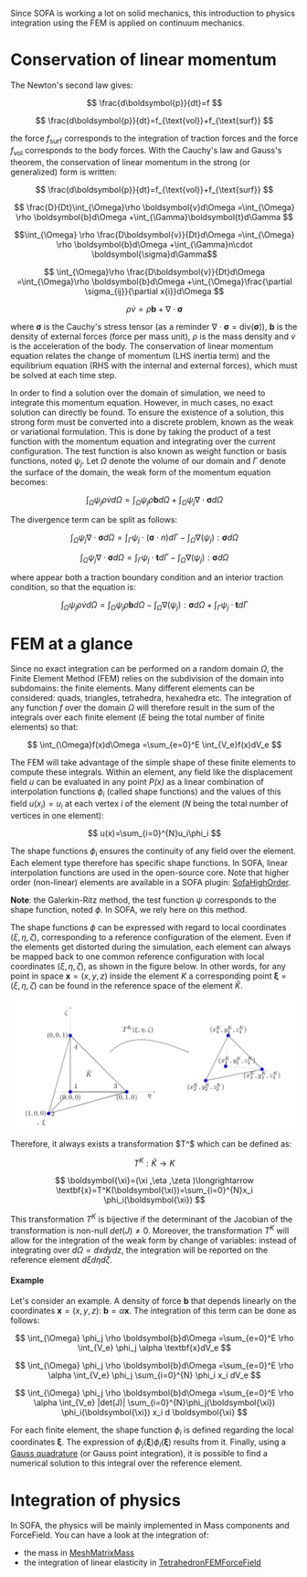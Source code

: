 Since SOFA is working a lot on solid mechanics, this introduction to physics integration using the FEM is applied on continuum mechanics.

Conservation of linear momentum
===============================

The Newton's second law gives:

$$
\frac{d\boldsymbol{p}}{dt}=f
$$

$$
\frac{d\boldsymbol{p}}{dt}=f_{\text{vol}}+f_{\text{surf}}
$$

the force $f_{\text{surf}}$ corresponds to the integration of traction forces and the force $f_{\text{vol}}$ corresponds to the body forces. With the Cauchy's law and Gauss's theorem, the conservation of linear momentum in the strong (or generalized) form is written:

$$
\frac{d\boldsymbol{p}}{dt}=f_{\text{vol}}+f_{\text{surf}}
$$

$$
\frac{D}{Dt}\int_{\Omega}\rho \boldsymbol{v}d\Omega =\int_{\Omega} \rho \boldsymbol{b}d\Omega +\int_{\Gamma}\boldsymbol{t}d\Gamma
$$

$$\int_{\Omega} \rho \frac{D\boldsymbol{v}}{Dt}d\Omega =\int_{\Omega} \rho \boldsymbol{b}d\Omega +\int_{\Gamma}n\cdot \boldsymbol{\sigma}d\Gamma$$

$$
\int_{\Omega}\rho \frac{D\boldsymbol{v}}{Dt}d\Omega =\int_{\Omega}\rho \boldsymbol{b}d\Omega +\int_{\Omega}\frac{\partial \sigma_{ij}}{\partial x{i}}d\Omega
$$

$$
\rho \dot{v}=\rho \boldsymbol{b}+\nabla \cdot \boldsymbol{\sigma}
$$



where $\boldsymbol{\sigma}$ is the Cauchy's stress tensor (as a reminder $\nabla \cdot \boldsymbol{\sigma}=\text{div}(\boldsymbol{\sigma})$), $\boldsymbol{b}$ is the density of external forces (force per mass unit), $\rho$ is the mass density and $\dot{v}$ is the acceleration of the body. The conservation of linear momentum equation relates the change of momentum (LHS inertia term) and the equilibrium equation (RHS with the internal and external forces), which must be solved at each time step.



In order to find a solution over the domain of simulation, we need to integrate this momentum equation. However, in much cases, no exact solution can directly be found. To ensure the existence of a solution, this strong form must be converted into a discrete problem, known as the weak or variational formulation. This is done by taking the product of a test function with the momentum equation and integrating over the current configuration. The test function is also known as weight function or basis functions, noted $\psi_j$. Let $\Omega$ denote the volume of our domain and $\Gamma$ denote the surface of the domain, the weak form of the momentum equation becomes:

$$
\int_{\Omega} \psi_j \rho \dot{v}d\Omega =\int_{\Omega} \psi_j \rho \boldsymbol{b}d\Omega+\int_{\Omega} \psi_j \nabla \cdot \boldsymbol{\sigma}d\Omega
$$

The divergence term can be split as follows:

$$
\int_{\Omega} \psi_j \nabla \cdot \boldsymbol{\sigma}d\Omega =\int_\Gamma \psi_j \cdot ( \boldsymbol{\sigma} \cdot n)d\Gamma -\int_\Omega \nabla (\psi_j):\boldsymbol{\sigma}d\Omega
$$

$$
\int_{\Omega} \psi_j \nabla \cdot \boldsymbol{\sigma}d\Omega =\int_\Gamma \psi_j \cdot \boldsymbol{t}d\Gamma -\int_\Omega \nabla (\psi_j): \boldsymbol{\sigma}d\Omega
$$


where appear both a traction boundary condition and an interior traction condition, so that the equation is:

$$
\int_{\Omega} \psi_j \rho \dot{v}d\Omega =\int_{\Omega} \psi_j \rho \boldsymbol{b}d\Omega -\int_\Omega \nabla (\psi_j):\boldsymbol{\sigma}d\Omega +\int_\Gamma \psi_j \cdot \boldsymbol{t}d\Gamma
$$




FEM at a glance
===============

Since no exact integration can be performed on a random domain $\Omega$, the Finite Element Method (FEM) relies on the subdivision of the domain into subdomains: the finite elements. Many different elements can be considered: quads, triangles, tetrahedra, hexahedra etc. The integration of any function *f* over the domain $\Omega$ will therefore result in the sum of the integrals over each finite element (*E* being the total number of finite elements) so that:

$$
\int_{\Omega}f(x)d\Omega =\sum_{e=0}^E \int_{V_e}f(x)dV_e
$$


The FEM will take advantage of the simple shape of these finite elements to compute these integrals. Within an element, any field like the displacement field *u* can be evaluated in any point *P(x)* as a linear combination of interpolation functions $\phi_i$ (called shape functions) and the values of this field $u(x_i)=u_i$ at each vertex *i* of the element (*N* being the total number of vertices in one element):

$$
u(x)=\sum_{i=0}^{N}u_i\phi_i
$$

The shape functions $\phi_i$ ensures the continuity of any field over the element. Each element type therefore has specific shape functions. In SOFA, linear interpolation functions are used in the open-source core. Note that higher order (non-linear) elements are available in a SOFA plugin: [SofaHighOrder](https://github.com/sofa-framework/plugin.HighOrder).


**Note**: the Galerkin-Ritz method, the test function $\psi$ corresponds to the shape function, noted $\phi$. In SOFA, we rely here on this method.


The shape functions $\phi$ can be expressed with regard to local coordinates $(\xi ,\eta ,\zeta )$, corresponding to a reference configuration of the element. Even if the elements get distorted during the simulation, each element can always be mapped back to one common reference configuration with local coordinates $(\xi ,\eta ,\zeta )$, as shown in the figure below. In other words, for any point in space $\textbf{x}=(x,y,z)$ inside the element $K$ a corresponding point $\boldsymbol{\xi}=(\xi ,\eta ,\zeta )$ can be found in the reference space of the element $\hat{K}$.


<a href="https://github.com/sofa-framework/doc/blob/master/images/FEM/Tetra-ParentConfig.png?raw=true"><img src="https://github.com/sofa-framework/doc/blob/master/images/FEM/Tetra-ParentConfig.png?raw=true" title="Transformation T^K from reference configuration to 3D space of a linear tetrahedron"/></a>



Therefore, it always exists a transformation $T^$ which can be defined as:

$$
T^K:\hat{K} \longrightarrow K
$$

$$
\boldsymbol{\xi}=(\xi ,\eta ,\zeta )\longrightarrow \textbf{x}=T^K(\boldsymbol{\xi})=\sum_{i=0}^{N}x_i \phi_i(\boldsymbol{\xi})
$$

This transformation $T^K$ is bijective if the determinant of the Jacobian of the transformation is non-null $det(J)\neq0$. Moreover, the transformation $T^K$ will allow for the integration of the weak form by change of variables: instead of integrating over $d\Omega=dxdydz$, the integration will be reported on the reference element $d\xi d\eta d\zeta$. 


#### Example
Let's consider an example. A density of force $\boldsymbol{b}$ that depends linearly on the coordinates $\textbf{x}=(x,y,z)$: $\boldsymbol{b}=\alpha \textbf{x}$. The integration of this term can be done as follows:



$$
\int_{\Omega} \phi_j \rho \boldsymbol{b}d\Omega =\sum_{e=0}^E \rho \int_{V_e} \phi_j \alpha \textbf{x}dV_e
$$

$$
\int_{\Omega} \phi_j \rho \boldsymbol{b}d\Omega =\sum_{e=0}^E \rho \alpha \int_{V_e} \phi_j \sum_{i=0}^{N} \phi_i x_i dV_e
$$

$$
\int_{\Omega} \phi_j \rho \boldsymbol{b}d\Omega =\sum_{e=0}^E \rho \alpha \int_{V_e} |det(J)| \sum_{i=0}^{N}\phi_j(\boldsymbol{\xi}) \phi_i(\boldsymbol{\xi}) x_i d \boldsymbol{\xi}
$$




For each finite element, the shape function $\phi_i$ is defined regarding the local coordinates $\boldsymbol{\xi}$. The expression of  $\phi_j(\boldsymbol{\xi}) \phi_i(\boldsymbol{\xi})$ results from it. Finally, using a [Gauss quadrature](https://en.wikipedia.org/wiki/Gaussian_quadrature) (or Gauss point integration), it is possible to find a numerical solution to this integral over the reference element.



Integration of physics
======================

In SOFA, the physics will be mainly implemented in Mass components and ForceField. You can have a look at the integration of:

- the mass in [MeshMatrixMass](../../../components/mass/meshmatrixmass/)
- the integration of linear elasticity in [TetrahedronFEMForceField](../../../components/solidmechanics/fem/elastic/tetrahedronfemforcefield/)
